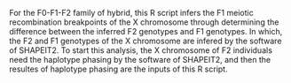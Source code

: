 For the F0-F1-F2 family of hybrid, this R script infers the F1 meiotic recombination breakpoints of the X chromosome through determining the difference between the inferred F2 genotypes and F1 genotypes. In which, the F2 and F1 genotypes of the X chromosome are infered by the software of SHAPEIT2.
To start this analysis, the X chromosome of F2 individuals need the haplotype phasing by the software of SHAPEIT2, and then the resultes of haplotype phasing are the inputs of this R script.
